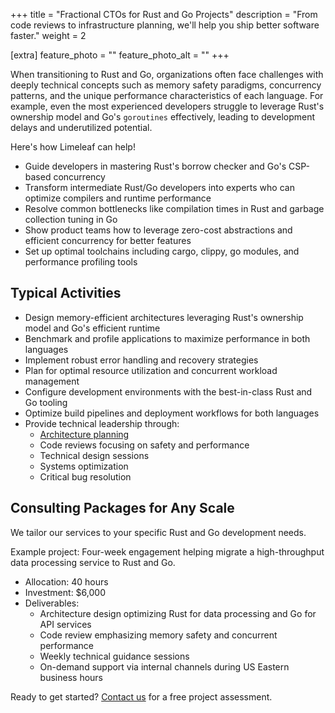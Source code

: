 +++
title = "Fractional CTOs for Rust and Go Projects"
description = "From code reviews to infrastructure planning, we'll help you ship better software faster."
weight = 2

[extra]
feature_photo = ""
feature_photo_alt = ""
+++

When transitioning to Rust and Go, organizations often face challenges with deeply technical concepts such as memory safety paradigms, concurrency patterns, and the unique performance characteristics of each language. For example, even the most experienced developers struggle to leverage Rust's ownership model and Go's `goroutines` effectively, leading to development delays and underutilized potential.

<!-- more -->

Here's how Limeleaf can help!

- Guide developers in mastering Rust's borrow checker and Go's CSP-based concurrency
- Transform intermediate Rust/Go developers into experts who can optimize compilers and runtime performance
- Resolve common bottlenecks like compilation times in Rust and garbage collection tuning in Go
- Show product teams how to leverage zero-cost abstractions and efficient concurrency for better features
- Set up optimal toolchains including cargo, clippy, go modules, and performance profiling tools

## Typical Activities

- Design memory-efficient architectures leveraging Rust's ownership model and Go's efficient runtime
- Benchmark and profile applications to maximize performance in both languages
- Implement robust error handling and recovery strategies
- Plan for optimal resource utilization and concurrent workload management
- Configure development environments with the best-in-class Rust and Go tooling
- Optimize build pipelines and deployment workflows for both languages
- Provide technical leadership through:
  - [Architecture planning](/services/system-planning-and-architecture/)
  - Code reviews focusing on safety and performance
  - Technical design sessions
  - Systems optimization
  - Critical bug resolution

## Consulting Packages for Any Scale

We tailor our services to your specific Rust and Go development needs.

Example project: Four-week engagement helping migrate a high-throughput data processing service to Rust and Go.

- Allocation: 40 hours
- Investment: $6,000
- Deliverables:
  - Architecture design optimizing Rust for data processing and Go for API services
  - Code review emphasizing memory safety and concurrent performance
  - Weekly technical guidance sessions
  - On-demand support via internal channels during US Eastern business hours

Ready to get started? [Contact us](/contact/ "Contact us") for a free project assessment.

